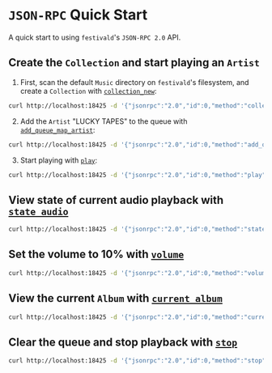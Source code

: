 # `JSON-RPC` Quick Start
A quick start to using `festivald`'s `JSON-RPC 2.0` API.

## Create the `Collection` and start playing an `Artist`

1. First, scan the default `Music` directory on `festivald`'s filesystem, and create a `Collection` with [`collection_new`](collection/collection_new.md):
```bash
curl http://localhost:18425 -d '{"jsonrpc":"2.0","id":0,"method":"collection_new","params":{"paths":null}}'
```

2. Add the `Artist` "LUCKY TAPES" to the queue with [`add_queue_map_artist`](playback/add_queue_map_artist.md):
```bash
curl http://localhost:18425 -d '{"jsonrpc":"2.0","id":0,"method":"add_queue_map_artist","params":{"artist":"LUCKY TAPES"}}'
```

3. Start playing with [`play`](playback/play.md):
```bash
curl http://localhost:18425 -d '{"jsonrpc":"2.0","id":0,"method":"play"}'
```


## View state of current audio playback with [`state_audio`](state/state_audio.md)
```bash
curl http://localhost:18425 -d '{"jsonrpc":"2.0","id":0,"method":"state_audio"}'
```

## Set the volume to 10% with [`volume`](playback/volume.md)
```bash
curl http://localhost:18425 -d '{"jsonrpc":"2.0","id":0,"method":"volume","params":{"volume":10}}'
```

## View the current `Album` with [`current_album`](current/current_album.md)
```bash
curl http://localhost:18425 -d '{"jsonrpc":"2.0","id":0,"method":"current_album"}'
```

## Clear the queue and stop playback with [`stop`](playback/stop.md)
```bash
curl http://localhost:18425 -d '{"jsonrpc":"2.0","id":0,"method":"stop"}'
```
